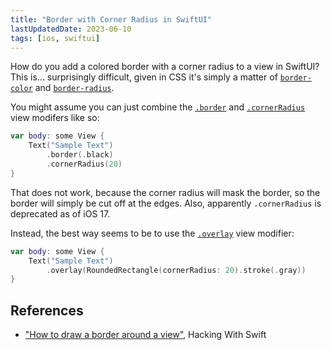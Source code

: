 ```yaml
---
title: "Border with Corner Radius in SwiftUI"
lastUpdatedDate: 2023-06-10
tags: [ios, swiftui]
---
```


How do you add a colored border with a corner radius to a view in SwiftUI?
This is... surprisingly difficult, given in CSS it's simply a matter of [`border-color`](https://developer.mozilla.org/en-US/docs/Web/CSS/border-color) and [`border-radius`](https://developer.mozilla.org/en-US/docs/Web/CSS/border-radius).

You might assume you can just combine the [`.border`](https://developer.apple.com/documentation/swiftui/view/border(_:width:)) and [`.cornerRadius`](https://developer.apple.com/documentation/swiftui/view/cornerradius(_:antialiased:)) view modifers like so:

```swift
var body: some View {
    Text("Sample Text")
        .border(.black)
        .cornerRadius(20)
}
```

That does not work, because the corner radius will mask the border, so the border will simply be cut off at the edges.
Also, apparently `.cornerRadius` is deprecated as of iOS 17.

Instead, the best way seems to be to use the [`.overlay`](https://developer.apple.com/documentation/swiftui/view/overlay(alignment:content:)) view modifier:

```swift
var body: some View {
    Text("Sample Text")
        .overlay(RoundedRectangle(cornerRadius: 20).stroke(.gray))
}
```

## References

- ["How to draw a border around a view"](https://www.hackingwithswift.com/quick-start/swiftui/how-to-draw-a-border-around-a-view), Hacking With Swift
